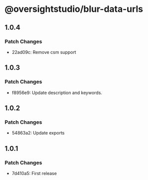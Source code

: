 # @oversightstudio/blur-data-urls

## 1.0.4

### Patch Changes

- 22ad09c: Remove csm support

## 1.0.3

### Patch Changes

- f8956e9: Update description and keywords.

## 1.0.2

### Patch Changes

- 54863a2: Update exports

## 1.0.1

### Patch Changes

- 7d410a5: First release
